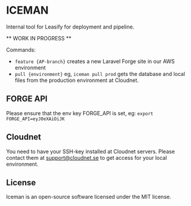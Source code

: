 # ICEMAN

Internal tool for Leasify for deployment and pipeline.

** WORK IN PROGRESS **

Commands:
* `feature {AP-branch}` creates a new Laravel Forge site in our AWS environment
* `pull {environment}` eg, `iceman pull prod` gets the database and local files from the production environment at Cloudnet.

## FORGE API
Please ensure that the env key FORGE_API is set, eg:
`export FORGE_API=eyJ0eXAiOiJK`

## Cloudnet
You need to have your SSH-key installed at Cloudnet servers. Please contact them at support@cloudnet.se to get access for your local environment.

## License

Iceman is an open-source software licensed under the MIT license.
